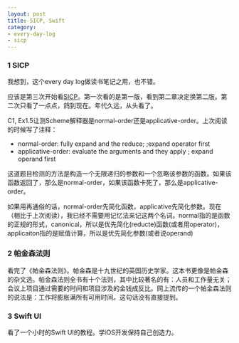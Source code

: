 ```yaml
---
layout: post
title: SICP, Swift
category:
- every-day-log
- sicp
---
```


### 1 SICP

我想到，这个every day log做读书笔记之用，也不错。

应该是第三次开始看[SICP](http://book.douban.com/subject/1451622/)。第一次看的是第一版，看到第二章决定换第二版。第二次只看了一点点，鸽到现在。年代久远，从头看了。

C1, Ex1.5让测Scheme解释器是normal-order还是applicative-order。上次阅读的时候写了注释：

- normal-order: fully expand and the reduce; ;expand operator first
- applicative-order: evaluate the arguments and they apply
; expand operand first

这道题目检测的方法是构造一个无限递归的参数和一个忽略该参数的函数。如果该函数返回了，那么是normal-order，如果该函数卡死了，那么是applicative-order。

如果用再通俗的话，normal-order先简化函数，applicative先简化参数。现在（相比于上次阅读），我已经不需要用记忆法来记这两个名词。normal指的是函数的正规的形式，canonical，所以是优先简化(reducte)函数(或者用operator)，applicaiton指的是赋值计算，所以是优先简化参数(或者说operand)

### 2 帕金森法则

看完了《帕金森法则》。帕金森是十九世纪的英国历史学家。这本书更像是帕金森的杂文选。帕金森法则全书有十个法则，其中比较著名的有：人员和工作量无关；会议上项目通过需要的时间和项目涉及的金钱成反比。网上流传的一个帕金森法则的说法是：工作将膨胀满所有可用时间。这句话没有直接提到。

### 3 Swift UI

看了一个小时的Swift UI的教程。学iOS开发保持自己创造力。